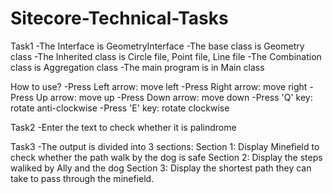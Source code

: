 # Sitecore-Technical-Tasks
Task1
-The Interface is GeometryInterface
-The base class is Geometry class
-The Inherited class is Circle file, Point file, Line file
-The Combination class is Aggregation class
-The main program is in Main class

How to use?
-Press Left arrow: move left
-Press Right arrow: move right
-Press Up arrow: move up
-Press Down arrow: move down
-Press 'Q' key: rotate anti-clockwise
-Press 'E' key: rotate clockwise

Task2
-Enter the text to check whether it is palindrome

Task3
-The output is divided into 3 sections:
Section 1: Display Minefield to check whether the path walk by the dog is safe
Section 2: Display the steps waliked by Ally and the dog
Section 3: Display the shortest path they can take to pass through the minefield.
